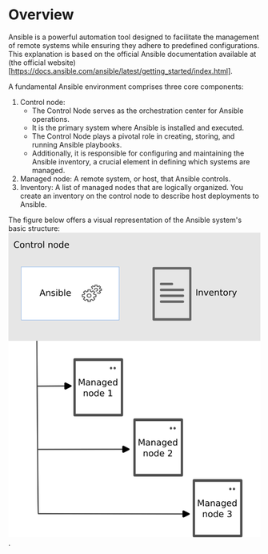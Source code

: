 # Overview
Ansible is a powerful automation tool designed to facilitate the management of remote systems while ensuring they adhere to predefined configurations. This explanation is based on the official Ansible documentation available at (the official website)[https://docs.ansible.com/ansible/latest/getting_started/index.html].

A fundamental Ansible environment comprises three core components:

1. Control node: 
   * The Control Node serves as the orchestration center for Ansible operations.
   * It is the primary system where Ansible is installed and executed.
   * The Control Node plays a pivotal role in creating, storing, and running Ansible playbooks.
   * Additionally, it is responsible for configuring and maintaining the Ansible inventory, a crucial element in defining which systems are managed.
2. Managed node: A remote system, or host, that Ansible controls.
3. Inventory: A list of managed nodes that are logically organized. You create an inventory on the control node to describe host deployments to Ansible.

The figure below offers a visual representation of the Ansible system's basic structure:
![Ansible basic structure](ansible_basic.svg).